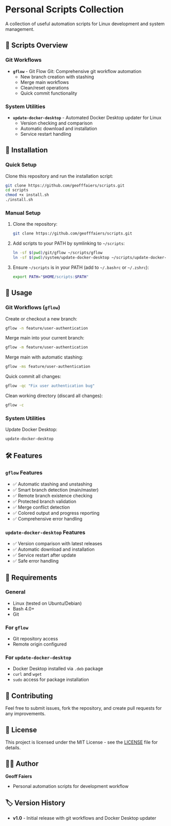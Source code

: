 # Personal Scripts Collection

A collection of useful automation scripts for Linux development and system management.

## 📁 Scripts Overview

### Git Workflows
- **`gflow`** - Git Flow Git: Comprehensive git workflow automation
  - New branch creation with stashing
  - Merge main workflows
  - Clean/reset operations
  - Quick commit functionality

### System Utilities
- **`update-docker-desktop`** - Automated Docker Desktop updater for Linux
  - Version checking and comparison
  - Automatic download and installation
  - Service restart handling

## 🚀 Installation

### Quick Setup
Clone this repository and run the installation script:

```bash
git clone https://github.com/geofffaiers/scripts.git
cd scripts
chmod +x install.sh
./install.sh
```

### Manual Setup
1. Clone the repository:
   ```bash
   git clone https://github.com/geofffaiers/scripts.git
   ```

2. Add scripts to your PATH by symlinking to `~/scripts`:
   ```bash
   ln -sf $(pwd)/git/gflow ~/scripts/gflow
   ln -sf $(pwd)/system/update-docker-desktop ~/scripts/update-docker-desktop
   ```

3. Ensure `~/scripts` is in your PATH (add to `~/.bashrc` or `~/.zshrc`):
   ```bash
   export PATH="$HOME/scripts:$PATH"
   ```

## 📖 Usage

### Git Workflows (`gflow`)

Create or checkout a new branch:
```bash
gflow -n feature/user-authentication
```

Merge main into your current branch:
```bash
gflow -m feature/user-authentication
```

Merge main with automatic stashing:
```bash
gflow -ms feature/user-authentication
```

Quick commit all changes:
```bash
gflow -qc "Fix user authentication bug"
```

Clean working directory (discard all changes):
```bash
gflow -c
```

### System Utilities

Update Docker Desktop:
```bash
update-docker-desktop
```

## 🛠️ Features

### `gflow` Features
- ✅ Automatic stashing and unstashing
- ✅ Smart branch detection (main/master)
- ✅ Remote branch existence checking
- ✅ Protected branch validation
- ✅ Merge conflict detection
- ✅ Colored output and progress reporting
- ✅ Comprehensive error handling

### `update-docker-desktop` Features
- ✅ Version comparison with latest releases
- ✅ Automatic download and installation
- ✅ Service restart after update
- ✅ Safe error handling

## 🔧 Requirements

### General
- Linux (tested on Ubuntu/Debian)
- Bash 4.0+
- Git

### For `gflow`
- Git repository access
- Remote origin configured

### For `update-docker-desktop`
- Docker Desktop installed via `.deb` package
- `curl` and `wget`
- `sudo` access for package installation

## 📝 Contributing

Feel free to submit issues, fork the repository, and create pull requests for any improvements.

## 📄 License

This project is licensed under the MIT License - see the [LICENSE](LICENSE) file for details.

## 🧑‍💻 Author

**Geoff Faiers**
- Personal automation scripts for development workflow

## 🏷️ Version History

- **v1.0** - Initial release with git workflows and Docker Desktop updater